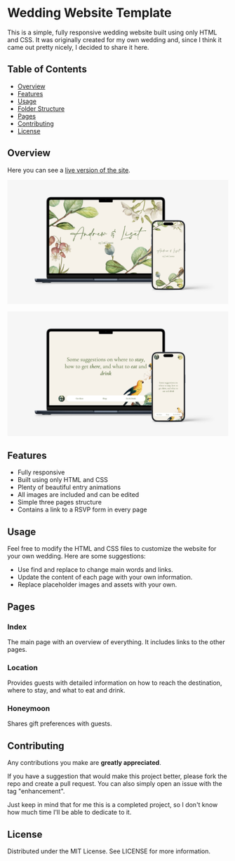 # Wedding Website Template

This is a simple, fully responsive wedding website built using only HTML and CSS. It was originally created for my own wedding and, since I think it came out pretty nicely, I decided to share it here.

## Table of Contents

- [Overview](#overview)
- [Features](#features)
- [Usage](#usage)
- [Folder Structure](#folder-structure)
- [Pages](#pages)
- [Contributing](#contributing)
- [License](#license)

## Overview

Here you can see a [live version of the site](https://francesco-puppo.github.io/Wedding-Website-Template/).

![The home page](/assets/preview/wedding-preview-01.jpg)

![The location page](/assets/preview/wedding-preview-02.jpg)

## Features

- Fully responsive
- Built using only HTML and CSS
- Plenty of beautiful entry animations
- All images are included and can be edited
- Simple three pages structure
- Contains a link to a RSVP form in every page

## Usage

Feel free to modify the HTML and CSS files to customize the website for your own wedding. Here are some suggestions:

- Use find and replace to change main words and links.
- Update the content of each page with your own information.
- Replace placeholder images and assets with your own.

## Pages

### Index
The main page with an overview of everything. It includes links to the other pages.

### Location
Provides guests with detailed information on how to reach the destination, where to stay, and what to eat and drink.

### Honeymoon
Shares gift preferences with guests.


## Contributing

Any contributions you make are **greatly appreciated**. 

If you have a suggestion that would make this project better, please fork the repo and create a pull request. You can also simply open an issue with the tag "enhancement".

Just keep in mind that for me this is a completed project, so I don't know how much time I'll be able to dedicate to it.

## License

Distributed under the MIT License. See LICENSE for more information.